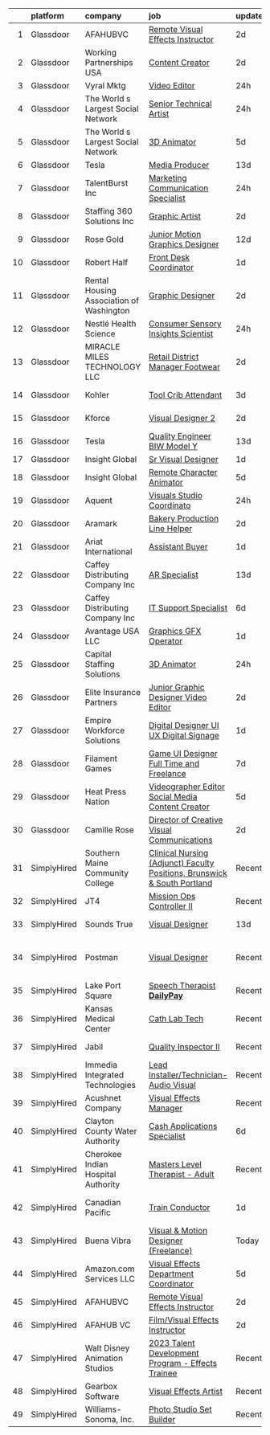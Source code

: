 

|    | platform    | company                                  | job                                                                                                                                                                                                                                                                                                                                                                                                                                                                                                                                                                                                                                                                                                                                                                                                                                                                                                                                                                                                                                          | update_time   | location                      |
|---:|:------------|:-----------------------------------------|:---------------------------------------------------------------------------------------------------------------------------------------------------------------------------------------------------------------------------------------------------------------------------------------------------------------------------------------------------------------------------------------------------------------------------------------------------------------------------------------------------------------------------------------------------------------------------------------------------------------------------------------------------------------------------------------------------------------------------------------------------------------------------------------------------------------------------------------------------------------------------------------------------------------------------------------------------------------------------------------------------------------------------------------------|:--------------|:------------------------------|
|  1 | Glassdoor   | AFAHUBVC                                 | [Remote Visual Effects Instructor](https://www.glassdoor.com/partner/jobListing.htm?pos=101&ao=1110586&s=58&guid=00000183ac1dd48492a813f76ccde231&src=GD_JOB_AD&t=SR&vt=w&ea=1&cs=1_1eb97c56&cb=1665039980105&jobListingId=1008181671543&cpc=48B9F4758953335C&jrtk=3-0-1gem1rl59kbn1801-1gem1rl5ph4d6800-a6dd588cb057d6ea--6NYlbfkN0ACTeRvGRFS6hadW-07x_K1RnsIE8OdH4tufuZ5eRAiXmEr9oGiBeOn3un9masEpkhovzfmGd8QDf6knKeNMtC7KAcqv6SF3QWAMIMACfuseYomFY4vdRNdLCeKXPZRTt_kDJaRQKO8XYsgjyZgv6ViPMk7frdRXTeN8sz2QWJrDq2_i2TkB2fqLmt7cAeEl3NPTF61ov87zcycEilp4qvGdcOnkLft1MdBl4dQQNbjbYZckpouCn4E45jQM4O7olrfgLhVROJ1400TDEKXFnUDhADF6NnQ3bHsEnKO8PGoUMGlOSZyLE4cxPDZ7vnokTmtzRAm-V2J0dSiB_k6qwjC6pLxkmbNymHh5CPNGKSnh8ocbHJ7B22NN0seJaY5LjkM8xJjEGa82_W6XxPJ3jzkZd6pN15c1gyI-8YHaXVStO0cnA8d5yewYZep7AlZ23J56gZ-78lNxi64PVbhyftJkQhtPypdzj-AmbtousI10brhGbeR00883SzdGh1wvWF6XPZ4MpuRgnCOLTcMVXc4)                                                                                                                                                  | 2d            | Remote                        |
|  2 | Glassdoor   | Working Partnerships USA                 | [Content Creator](https://www.glassdoor.com/partner/jobListing.htm?pos=110&ao=1110586&s=58&guid=00000183ac1dd48492a813f76ccde231&src=GD_JOB_AD&t=SR&vt=w&ea=1&cs=1_2664d76d&cb=1665039980106&jobListingId=1008180901122&cpc=AF1E4A3695F490BE&jrtk=3-0-1gem1rl59kbn1801-1gem1rl5ph4d6800-389da29a732d8a90--6NYlbfkN0DCt8ROna4v0wei3cIohxxICMezqlQcIDltQPbxHVHnIQqRAFVNZT1ZdIL4Ewv1kWDmr8qRDbM9QCDFClbSNEHd53UyYhnqTVRTjwFX57lBhiqWIENhQbLmj2Epuq2J8qwGwtgeLHffGFXqcw4gIjoib-Cm1Ik8n1N3ElEDhBQPh79NYyRnF6l2qOtnz3GA7ofrzc4Q5RqW2iAV3hm6LcOh68nlBmKhL-2ehkOXQyqrcci98zkHE2-kIsH10sBcv4S5E5V-X3slItb8nU3HhyZo1AeczFAVWQc1ev5je6yP6x6OXO2Edk9HPBQVNCrR5W5S8SpDQM2ZVyHTe2lwb8D1X44YhgQ2mqYDaiFLGYiNXzfaiKpLn2VL-PPCTl1HleGXim03dHOakDcuZPcC1KUgaep6HEtG8B2OjNhEsLmCNoGUbaDN-3BxqDhJ8NriczrNaYzkwOSONRH3HYhZG2Uk6vcHkL1MbduiNALUI92omvfFgFVffaZdAl72Uq25k8GP_H2S9A6Jmsx3goYvw3yY)                                                                                                                                                                   | 2d            | San Jose, CA                  |
|  3 | Glassdoor   | Vyral Mktg                               | [Video Editor](https://www.glassdoor.com/partner/jobListing.htm?pos=130&ao=1136043&s=58&guid=00000183ac1dd48492a813f76ccde231&src=GD_JOB_AD&t=SR&vt=w&ea=1&cs=1_2a086c47&cb=1665039980108&jobListingId=1008186562534&jrtk=3-0-1gem1rl59kbn1801-1gem1rl5ph4d6800-cf2f87e175e26bfb-)                                                                                                                                                                                                                                                                                                                                                                                                                                                                                                                                                                                                                                                                                                                                                           | 24h           | Omaha, NE                     |
|  4 | Glassdoor   | The World s Largest Social Network       | [Senior Technical Artist](https://www.glassdoor.com/partner/jobListing.htm?pos=125&ao=1110586&s=58&guid=00000183ac1dd48492a813f76ccde231&src=GD_JOB_AD&t=SR&vt=w&ea=1&cs=1_d3b82499&cb=1665039980108&jobListingId=1008187748776&cpc=32EE424DE2B657EB&jrtk=3-0-1gem1rl59kbn1801-1gem1rl5ph4d6800-43e75aa6d1b6b42d--6NYlbfkN0DSgjPPcnEdvoK3uuxfISLALE6pB1FR7YSHOr_tSg5_QGIhoz_2VqUepdcKLBLI_zT0DoD7XNjRcko3bzj30v3k29042QoANHLR1FwDaQDcWTpTr5mZoegpiEi5uaMsk9GCFVtl7azjXXSP_dmXIv59qqTbl47iCwoY0lC2yzjtSi3R4iYnk6OPPLeEhOsp-cDAp_X9_IZVd8F-t-y9erL_T5JvUZhY5BX1TxSFMyekC-N9E3MvUPQHQwCD5WnOdP0JlJgnfU3cQJ5vC11IgfepVi1-Zv9APYouXBXjxNAqVbWx1Iz2aXy4dARVf-19KaYqLmOej7J6AHWSkY2cliM-hNMvn6chpnQc_FDGwW7Z8uuOIYHurQQb0Gkusejpb6BFUyYE122I4B121dPfjFw2mYSUjqTh_JAGiSPprmVCYYLZ14nDBPH_waMHaDP8erTvs2mdiJuaJB_8jeRmBk3C2_-6tjkNdW1zPL_7Blh_l852qPu0xFau91xeE78YtbfvgS-rZg5pTrqgobRvM62H3tb2UcAkdDQkRS6wqCKWjcF4XJyI1ScSi6hwR-bq32iUibF2qwbVF5rY01E-4olX9pQ0RpHJqFFRiuKjMxrRmw%3D%3D)                                                               | 24h           | Sausalito, CA                 |
|  5 | Glassdoor   | The World s Largest Social Network       | [3D Animator](https://www.glassdoor.com/partner/jobListing.htm?pos=121&ao=1110586&s=58&guid=00000183ac1dd48492a813f76ccde231&src=GD_JOB_AD&t=SR&vt=w&ea=1&cs=1_0d43cd1a&cb=1665039980107&jobListingId=1008175291389&cpc=FAE5E775D180B2FB&jrtk=3-0-1gem1rl59kbn1801-1gem1rl5ph4d6800-f7f59b57b4804b51--6NYlbfkN0DSgjPPcnEdvoK3uuxfISLALE6pB1FR7YSHOr_tSg5_QGIhoz_2VqUepdcKLBLI_zROrsbh43elHH7CiJDbJnP1JLLJpAAn0h3--KDJRY4-7q1u84U28skiSxBqZex0LOqM8bN4Jl_0qMY4Q57tBW08gkmK266tPDXYp35NEK0rueMItrlrQ4_IogMPDV43syi2M7EIfggtt7L55N-y8ZdKrcVptKWT_oqFp0S7wSWxvANFLa-e0jlOMrMhsfwpWNVJj7Ceku273rD_ISAqcGkcPg5nUgs_blAKpOODB4LW7CNUz0iVOL9j6Mo0SWtGYgOT7m1baVzwfpAxoSlkPk46Z0MPp74Z6WExyCiphj9hA0cFTlJ0I6rSHL1wtGRPfQSEAY_WRtTeDg8Ru2yHRWHYIgF1F1ZRgnMg3gaBnK5fDRcWwz4DsZV7EGTEBpG_5E076jM96pipwHf8pNJPfA1tUD20S6uqcLJcq1nZhbJro7W3DnJcwr-UH2b6EO4fvtdXOYZqxiT3Egyeg-Buh_glOXJmXi0lRPQWLwAt_DupDawbfQZWSACjN3GpP07PC93i5xsaeh472iwiOkXQs_4qoMvFHWSntjQ%3D)                                                                                         | 5d            | Houston, TX                   |
|  6 | Glassdoor   | Tesla                                    | [Media Producer](https://www.glassdoor.com/partner/jobListing.htm?pos=106&ao=1110586&s=58&guid=00000183ac1dd48492a813f76ccde231&src=GD_JOB_AD&t=SR&vt=w&cs=1_47114923&cb=1665039980105&jobListingId=1008157141520&cpc=2CAED5C921A5F994&jrtk=3-0-1gem1rl59kbn1801-1gem1rl5ph4d6800-0df4fb147976efe4--6NYlbfkN0BkX03mv_qGbDFMol2YHqLRvzzvm2LmpzMO_FcYL_FtJlnJTzsjtFTdelRG5HbGrIeCZP9oCSI6IqtBs2ruxbz45Pm7QVGA6D9vh0QEizROEDP9zAkUCz75NxgvgT6qwmqzmH6MLRiu-hZ3oij6YkoHDMVnGg3Ss2DeFtr5oHDZSFqfOfDvskwKhRE1BCEmmcWab8tkWWuKK8_8YkPbgha8itvP3ef8G0WIemHC8JSFROA3EUHg7wRlK4gk9fa1Pi1qqQx3wvCeFTmC4H1_02qkOznzo54EsmKM_EDqdZTxR1P2xmjtn2kNJmDlzBFqSOSzImFzwV3_2qWGdNn6xV6xcT65UDle6f2lXx0PPrF7FhowC2KkPBYM_ANzqWt9B1gwbnjxjJuLQ90twc1XXuunEMXIVeu4xhkbiARl7LjBreaoAc0VOJXXDByKoQw7VFVBnab_VaFUMoalc8DCV-SHp6dDroobGc8n3-FDGGnbpA%3D%3D)                                                                                                                                                                                                             | 13d           | Fremont, CA                   |
|  7 | Glassdoor   | TalentBurst  Inc                         | [Marketing Communication Specialist](https://www.glassdoor.com/partner/jobListing.htm?pos=122&ao=1110586&s=58&guid=00000183ac1dd48492a813f76ccde231&src=GD_JOB_AD&t=SR&vt=w&ea=1&cs=1_f32b7575&cb=1665039980107&jobListingId=1008187224573&cpc=3BA4CE39D5B5DEF5&jrtk=3-0-1gem1rl59kbn1801-1gem1rl5ph4d6800-a0fe5eaf1d3242ab--6NYlbfkN0AytblDjMhCTRr2PwXSTF3LlCyagmIhB_qBKYhkTsU9J6pvV_lWwrq0CuHUcQculQOHC4yHC02PUQOdLsn8vtPgRZiv0Kt4IcDqmDXfFOL61V21TIlsDha7gnkNvJRU-iOc4LufmEM4UoHYQhq_tazMAJSJnWB1wbUxDSW5992x2Vm-JDobPOS9bvz9gADbvtUJgqY4zbhpiCeD4y9Tfls2U_fs5RuGsgyCjMm7yNvnRFBuDj8IfZOsNpeU6a8mGTX_0Sg3kM-tTU3A-R6OSiLl5Z-BzUT4xD1ubqof0BvQF_LSLxCgFLYfqewxyWb7ycmMtwdgDK3qatkmjXYlYNbPtC6sEUmeSLwBufs3GzxhGlXwa99PIgs1iWqGQb_xIk3lhL3bvYcmkt_x-wzOa7S2liR8watplYdhRnZEJLZt9EzQdHhElXZowcS-w6Eo4XUer797XZ6UlC5BNQELjGgOlO5e7Z0DSnqEvDdVr5ccLZDpHmec5-3ZANOKDgGYTWoH29J8SP3QVtLSLTteB3_uHDnzqcHzj-A%3D)                                                                                                                                  | 24h           | Remote                        |
|  8 | Glassdoor   | Staffing 360 Solutions  Inc              | [Graphic Artist](https://www.glassdoor.com/partner/jobListing.htm?pos=127&ao=1110586&s=58&guid=00000183ac1dd48492a813f76ccde231&src=GD_JOB_AD&t=SR&vt=w&ea=1&cs=1_6d703bdf&cb=1665039980108&jobListingId=1008181301631&cpc=F41FEAB56D215062&jrtk=3-0-1gem1rl59kbn1801-1gem1rl5ph4d6800-22076cfbb541df4d--6NYlbfkN0D2oPcu62nCOEusvX-PkQ72CJmgvRX8N0x0rMs1pP2tocRvMJyW1-lfB7fZ229z6PIUZSdOvVjw8zyioggcLcdSSoIRdFpQKITBIqQfk-spD3xO_4pbX7XbK6lITXeRHKwnzWgJu_Qa0X7IDEi1xvkG6TxGjCgN4kovgP6qoVDpLvvIZczsgV5yXVTKpAg8Lt2Lw6IAdrsWTGEYhTY2zaDUEymBRIRyx9BXAcMkAcog956m_R6CcWN80W9f-a2vKEjkwXR56LGvKgOFc2w9zRDkxMWBkw21KkZ2jiSB1rjGlsb3iFLAvK4cuaqig68EzohOcQPn-5YmMDcXnUEJC57kP1MdrI5vgrUHutJ8ON-nAcvhHr7qBHCyAtv9yCJ0-kmol77qfeIIkBo5ZhKK8EZIiLlVPSDEFaZhnqYBEEszO6GXvm1srss1uaIf7Cl25tsSKRakKUB9Ek3NSuslYwDapShMUEgx5AHJAiUArreVnaHjidjrrAYbpBUlzCmkInM%3D)                                                                                                                                                                                      | 2d            | Lincoln, RI                   |
|  9 | Glassdoor   | Rose   Gold                              | [Junior Motion Graphics Designer](https://www.glassdoor.com/partner/jobListing.htm?pos=111&ao=1110586&s=58&guid=00000183ac1dd48492a813f76ccde231&src=GD_JOB_AD&t=SR&vt=w&ea=1&cs=1_01f36616&cb=1665039980106&jobListingId=1008157920523&cpc=334ABAF5D42DC775&jrtk=3-0-1gem1rl59kbn1801-1gem1rl5ph4d6800-5c858e4f830d7c84--6NYlbfkN0BkbmWc524n8nBCFPsW3pckO8GOD7n_LjyflpGml71e43gXVlJumHvHKACeMbDDkheIu2Nk5BuWz_Fk_rfatpGch0SS8jfygLn5A0_-AuDzfhwDKts4uwYT3iEiUlzE62D3Z-Dyxq-3jm-9aIaPRGdVYxgnbNELRh1DVuKjIfm6wM1gHJPqSvtCmxG0BlR7YYtYHKl5hjOYXRXs7UAsCoDa5D5HVXzpU8ap9kCY0fbpRjhXgtcM1mc5z17OO9szLbYgUU84pEb7LsL6AWkjQWonJOWmf_hbtxBFxgq-xDX6BI1ofkWJ_ipTFr8fgoT4tLa5KVlpvmgiKHCdlJZwwkYfibBjjCHQf4MagsYviQ52tFdZCiSN2Fyunl68Ma2I5vGgTB7ewZ_TffJfw9Bv31kVt0BoHjpAPnPKZUBzHlf-5aCAigMiE8hD2zTqyleo6FEhnwmVMHvHpSJ-JM9qnMS9TrzIWYdBtTIzUidBxW-m6Rd_nI2rYEwuMc2IC7wYll3YOFrs6tjEQw%3D%3D)                                                                                                                                                       | 12d           | Remote                        |
| 10 | Glassdoor   | Robert Half                              | [Front Desk Coordinator](https://www.glassdoor.com/partner/jobListing.htm?pos=124&ao=1110586&s=58&guid=00000183ac1dd48492a813f76ccde231&src=GD_JOB_AD&t=SR&vt=w&ea=1&cs=1_210f640d&cb=1665039980107&jobListingId=1008183770365&cpc=8795CF9063CD573D&jrtk=3-0-1gem1rl59kbn1801-1gem1rl5ph4d6800-2158ddf20279e839--6NYlbfkN0CpzDdaQkua3np5pkmj49lKioZwmwxQ-yx5plwbYmV_M6_tQdNFuYObtXDS8p_Vdmkb96lyLgNLjHoS-ZoM-OEPI0Ad5wWDcBps7qPZBzHzPg-PYD1uCgUUs6IsUYZ6eu3QACeqIP2no0u1zFdY0kurqfgH00yUziIEekjyxt_3DcQTUqmXo_0uApjdHZYiufEATnzLBScAvdNN_AYapNjBwu5LvfOxEBzXLn0XAgWILrSrn1tFuthITpB1vxmFrBM08XUTxyt43Q1GEnQIBMEdsd66UAlP0FTYCe9WZwk568KTdcMb7QyQVmCKv5IRrtFTw5u5ni3aOlPURL-X8xiB7HFxyMS6uedfdmdJKPKc5P8ScHZ95IX4DIq4ZHZLI8MkisMcjURZpyJo9SJ7ISdQt15uiEz5xJj-fR_H6QtmnZf6rI-tzcVNSrpi___C-Dve7FqrEHOIMDTl-8e_okKzFAf_rFZ4sem7OgjzJz5AR2PaXxH8MHQSQ65bWaz8ZdE5GYIrWXP9eM_C-IKd_AX8btEPNFANUoDeimAmHKmQDx1iUenOyNvTu6NhmLBmLD5T8MK4bvHQdA%3D%3D)                                                                                                | 1d            | Culver City, CA               |
| 11 | Glassdoor   | Rental Housing Association of Washington | [Graphic Designer](https://www.glassdoor.com/partner/jobListing.htm?pos=107&ao=1110586&s=58&guid=00000183ac1dd48492a813f76ccde231&src=GD_JOB_AD&t=SR&vt=w&ea=1&cs=1_30d0eeda&cb=1665039980106&jobListingId=1008181648619&cpc=ACAF1607C5C1E404&jrtk=3-0-1gem1rl59kbn1801-1gem1rl5ph4d6800-8c68881bf004abf2--6NYlbfkN0ATuzukLZvOA7Cxi5gGVTPK8s05ijijAIGQnHXs5Od0X7dJhkhquRt_3fZF5olvIKB0rAZzKK4aXdvC4AXgjBQS4J4Y6n5mMtCqKaxMVRVRYm5rfr-L3QXTFlg1UKQ4dZpg865y5t_WtM0fDx829Wsuo8abBLp8DC_0S_oh2_gd_Sr-1vXR9b_stqne3ZnPXfmLYNdKz3jSywiGfbqHTef-OFbCTS4FiZv5GgoyP-Xy1tXC3F6hvj-wSX6B8XemBBSNtSntw_ONKNJD6KD1q1i_VgTtlvXRfUb0ZEPo5TrOnzW4Dcj6ApjHw-1snqOrem6T2V1PwYaOVA5nim0L77FJc1kkI9ksqwhfxN27bkoVIQHZZFHWM9a-wNPkG9dfVso_nWmtzmNhsdmvMYRzQLb8qsv819kzVP_fAUsylH4g_Xu2B_IOo22bzCpZtUgjLf-5oS4B3NjnjieTqCaChjqiC8o3ZgJ2NKqnQBS0VJ5iun03WbXjs2BJWAd5jvUH8WQ%3D)                                                                                                                                                                                    | 2d            | Seattle, WA                   |
| 12 | Glassdoor   | Nestlé Health Science                    | [Consumer Sensory Insights Scientist](https://www.glassdoor.com/partner/jobListing.htm?pos=105&ao=1110586&s=58&guid=00000183ac1dd48492a813f76ccde231&src=GD_JOB_AD&t=SR&vt=w&cs=1_399ac567&cb=1665039980105&jobListingId=1008186806131&cpc=654405A9B1E0A9F5&jrtk=3-0-1gem1rl59kbn1801-1gem1rl5ph4d6800-2a841db1c468288b--6NYlbfkN0ADQ6GdWvkt8ZgTH_-FXwKY0lTyiTNy2VEya7tXxeKwzj-OqYxe2oij0sBcBaKLHGL5knD2IuMmFkFn2aTPmhXsmnF6kXazcapOQksVeuh7-FkKzzb5ERTJsvAMO5quVveDR42v3Cl3acE4ofvZAwbnBdbhY2sF2cGvRYbMyVBfQAYyDinmHwa7L9ihUuHBi61Qn_W9RYG0OHrMcIj9laAegg320M23FTqhRzBYfcmzNs9fHokZGw5szy-2wdNypFmNcWqx04EfZL6JksWeBMaQs0cxg3E1ba0cy3d1iUkcfjXFjDyv0L39zSsXccL8ovsTFQ-v9GXZWqOpkEvkQeqbnRcH0Ka4avZQqoSzVy2slCFyJqg5CjS0p8UhqFRWgSsnOI3unRS_zQFFzd294bAzDpCxT1KkIbwVqBCc8TkaMbcQBGVJCQ4ty4wdxuaNwT8_Y9_8pWcBjMqgUInwfEdeL0H0cLdlm4r8QX_df2P75e6yMVewDw0O--zpucD_wFfLJeR1C9nEH2gtVbdpvHINxN4wdGff5Lh43ZJsNcCxoFAE0ASsNyi7QobCsxUR6rt-poCJYOoVtd1zCn5wgUcdQXgMAvkeoxQHBQD-bqJtdLCIfhiqi4yqU6jyHfMti7jcBKdk633xWQ%3D%3D)                        | 24h           | Bridgewater, NJ               |
| 13 | Glassdoor   | MIRACLE MILES TECHNOLOGY LLC             | [Retail District Manager Footwear ](https://www.glassdoor.com/partner/jobListing.htm?pos=115&ao=1110586&s=58&guid=00000183ac1dd48492a813f76ccde231&src=GD_JOB_AD&t=SR&vt=w&ea=1&cs=1_96d13a11&cb=1665039980106&jobListingId=1008181730776&cpc=B101C867B3EF2D75&jrtk=3-0-1gem1rl59kbn1801-1gem1rl5ph4d6800-d573b315366fe472--6NYlbfkN0BTy4Vq3kUv-8E8fBOrhZt-7WJQYqv7u2ur6JnxlE7nqwh0kh8TDblDGzrt5leIbAVsjsAjJkaPiEO2YZfj_0z3o38fpfd-m70FYADflYRPgNY-K09yL2urPRWV0AUXj0l7aNJ35_X9rOvq5OxhIMw65Ji7Iqp-6l32n7xzirrO3O5Ka6ahENqdK-LcArJ9zRTiADLKw_0Kv1u0mkODLeyqkXxH7lGtqRjhDsMYjseOCuRLXlKCAyxv2m9X2UAIcmKAZ3mVjX0Y-_lTnNn789qlV_yKbXvgVtVyUgBa-Dui4iewafTUlEYE30HpbO29beT9vdAJuguPFB29PLLJhox2hgTyCJdw5_tyZR-03l_6QMmo_1PrDMfSCVOwONjLhyK_14GT-v-wQhZ0V9bGSld9NeRANoIEfaqADOqZbvjbnGc_CVQ1mbXAwyECKNhQPimAj9DeoFeypw1Rn1hFun7WaOaKMO91ssIlv-WhZqy17GPyZ8Y1NFn2qK_s4eU0BBd6ssfmAXHOkuW8iFko_bz_)                                                                                                                                                 | 2d            | Queens Village, NY            |
| 14 | Glassdoor   | Kohler                                   | [Tool Crib Attendant](https://www.glassdoor.com/partner/jobListing.htm?pos=114&ao=1110586&s=58&guid=00000183ac1dd48492a813f76ccde231&src=GD_JOB_AD&t=SR&vt=w&cs=1_c85a8c42&cb=1665039980106&jobListingId=1008179062580&cpc=FA84DF7EA1EC2398&jrtk=3-0-1gem1rl59kbn1801-1gem1rl5ph4d6800-9b75f5d3fb383323--6NYlbfkN0DdDuPB8FJ6X3bI2WFNvkJ1onUvGsJYPKob8NZI8zGYL_st79sxfBUqrLLSmuH24a791qXKqisusWydRVtYj1iHhWXBsmTA2Cz4AIaM_dyAWtvL-bk5DDqyZ955XOnP4G3DKO1f798NJlPRXTREsHM1d7SqEJCBb_3fIqmPDo7OCAtcq33mR1XonpwN1mtukNjy8tYtg9-pNfxAJSPRyhoeloR7wR2e9QA4Kp0qebZc-BANEjQ8dDdYzNrG0QeWo064JlxprTU3F2-0GYHYPPMYbowk-QCUgK0edr0S17QkWdp89IN80k0pYDD7We5yGc0Hk965QpcZcdG4qkpkZsp06esAwP1Rll7uhUCvhbcz4E_AHfUF9pw_xGQVjpUHJVULIfOhzu5zV9ac9_5hIy8qqkX3Esgaxxow1GANv5xZzI1RT_kOMflOQG4qt_Ojhx0%3D)                                                                                                                                                                                                                                                      | 3d            | Hattiesburg, MS               |
| 15 | Glassdoor   | Kforce                                   | [Visual Designer 2](https://www.glassdoor.com/partner/jobListing.htm?pos=126&ao=1110586&s=58&guid=00000183ac1dd48492a813f76ccde231&src=GD_JOB_AD&t=SR&vt=w&cs=1_b3050a07&cb=1665039980107&jobListingId=1008181153223&cpc=F41FEAB56D215062&jrtk=3-0-1gem1rl59kbn1801-1gem1rl5ph4d6800-af429a4fd4fffa3f--6NYlbfkN0C5IatSLh_Ak1q39eQQoPIxD737RW9NeiYGvIRXkrLjEBkC4LI6KweFWWPiS1PvvlwkBecPdzqTgQk2yhL8Ydd-Ei0GkgBBtQI4CiDnqD-ZWE4QjjuPU8IdF430AvmJJibXvbFrystupzeL_jNgBhQ51GXKlxzIIKsQo2oB6TzxrlkjmxLsMGIc5bLWI7N_Ad0p-aajCgC8GdbSvKetKFKoSOntDDUbE0sQ5ntv9XxUcsz2ImIC11WEdCpzCGFZKWEwuuHO5l1hP5K_usitxd0l4IDhY9aTIfVqyN1sn2mUb619xN-Vi3-4hFWclDeXoKnhLWrnO4tSJiWxokd4uK3Szsx5X49X55Hua4CCqqmweOKJx3hs9cZs_kUvbBozW1QCp72aw88yARnNXejUOsQcZ4VKqVjCsermdJSv54BJ6l9brG3UJDNH-LY8Jb6zkjgvnqejZUuJXBg9nG7l8yk-x_BjFgUPlxRFxy3WdJ-40DZkRsGzjFbCKvW3FPARc3q9KmtoRwZtegN6QXlJza8g9OTlhI8Bbu0r4QT4Y7cBVUWM7sjN8uv-9eu0lwTvzTWAPkzAmBRmQHcZC5a7DyoDNjKOxnm9KQ09k3ZBehU_hA%3D%3D)                                                                          | 2d            | Redmond, WA                   |
| 16 | Glassdoor   | Tesla                                    | [Quality Engineer BIW Model Y](https://www.glassdoor.com/partner/jobListing.htm?pos=120&ao=1110586&s=58&guid=00000183ac1dd48492a813f76ccde231&src=GD_JOB_AD&t=SR&vt=w&cs=1_1306259a&cb=1665039980107&jobListingId=1008157150971&cpc=8795CF9063CD573D&jrtk=3-0-1gem1rl59kbn1801-1gem1rl5ph4d6800-7c49bb9be1e74e62--6NYlbfkN0BkX03mv_qGbDFMol2YHqLRvzzvm2LmpzMO_FcYL_FtJlnJTzsjtFTdelRG5HbGrIeCZP9oCSI6Ir9ziPhD6_e9DDjreKyp-2pRw0gbP3UY4TVFZgHbXocEGYk-7Q3E9DSRe367OiFTI6hJ925G0aVBszgLEawN8ByOzNQKUpTaubJfY3PBs57NDHZfzRXgZ01mOqTfbzD3u8io3emuWB8YXvXpNVq0e7uF7rq1aSuNEQCX0bjz8Wc6UapmKTISxiJCTignw6nJL1vROCLAmUXhAlV3GlHSRb1xKifN61cNK8wQ1o0_8HfeqjuS3qtMP7Uw8mGZbnQMYxWsnI5GQHAlEXBEBYpJB72GvWOOeiDYXc57nOk7B7tVAOVhdIX_lgGBFnSAr3neBSmkb2vaNrTrB-P0QVXYcO9hHl-CzEZu-PyMpM7oGguAsn8pgGVs8nfAeqbbGnua1EQXRwoXirZsNfEj_eP9rxql6LzUczQ1MiSWKrsVLi_J)                                                                                                                                                                                           | 13d           | Fremont, CA                   |
| 17 | Glassdoor   | Insight Global                           | [Sr  Visual Designer](https://www.glassdoor.com/partner/jobListing.htm?pos=128&ao=1110586&s=58&guid=00000183ac1dd48492a813f76ccde231&src=GD_JOB_AD&t=SR&vt=w&cs=1_5f90b69c&cb=1665039980108&jobListingId=1008183417735&cpc=AC285F3A3ECA6BB0&jrtk=3-0-1gem1rl59kbn1801-1gem1rl5ph4d6800-7cfe405473bbb0ba--6NYlbfkN0BKkHZu3wF05EeDimN_p6sYpKCMArvwa95YdH7UpkaBCqc7l59Erwqcl-ZxWPl_M-nGXzAglwVsGimeClUX8V_EhT0E_40yqcwAZcw-LOUKqccjGHHYXeF7cNnQ_T9I79OiMuYIjDwcOnxGkCwt7_6beQeonWp4CqJ0h9NqxrGHjNqU_JtvIXEWZnO-sF55H_2QobQjulW_UuxteZqRj98k2rVkeARgna49SFwdfkmkseiJxYkiBenCaXJobH8SPbz413LDTiCm8gUmrfTU9HiUjwPdPcwrOt8wCvL5ElJlKokNvP57voBJhW4ONaJ2LpeSuhV5bJTVjrKmxwJEw2QKT9Q-oZDSpFLTl5sp_oysy2Ncw6KuIcdyJjUXNd0a-TChHL6O_WdIc1RVM4ujwfII5lh8VArhDXlx9OGDqMvNjcAeB-CEzBev9_c_WZx-QO5XVeCDthZ9qmmih0kr9bTCWU8IPk3lMnaHTe-UL5PhqzGiy_XDqS5R)                                                                                                                                                                                                    | 1d            | Reston, VA                    |
| 18 | Glassdoor   | Insight Global                           | [Remote Character Animator](https://www.glassdoor.com/partner/jobListing.htm?pos=129&ao=1110586&s=58&guid=00000183ac1dd48492a813f76ccde231&src=GD_JOB_AD&t=SR&vt=w&cs=1_5b41dbfa&cb=1665039980108&jobListingId=1008175363272&cpc=3BA4CE39D5B5DEF5&jrtk=3-0-1gem1rl59kbn1801-1gem1rl5ph4d6800-ed1393eeb48b9e35--6NYlbfkN0BKkHZu3wF05EeDimN_p6sYpKCMArvwa95YdH7UpkaBCqc7l59ErwqcyE8VoIfttn6x-NhlTtdrdPyVSmx-GjF5RacJ0Tlig4vWWiHo2GRxjUD2YZ3Vl0WSk2BD0WlBGr2VukoJ7lKO7QLKVV0s7CyES7FB0LOWWBR5O9-iU2PRL3_vltJrb-2Ei-yyZle7Nud8JPqF9i5r35A2HUBMR_8XhX-2helMYHP0CefDEud_Orcq4oJXjGZvA8eDtwJLCBJiVKaycZRjAuK3lixmEGju0sZ0SsO_KGBgjux6dO13_A-rA0Tz-IBRoarSfr6ufDmKtWShGQiOWZoclXqMekAGJB_1GNPCBHBy7kMuHkuXA_i29BhxbH4y7hAdAcyaAVExG8NTxyT-1YAOA2X0xpnVyt4q5mHA8OjY6skfC_rMws_vfGSVpCJoZZfoWT_Wb5AsY0oMpG0cjgPYEEQDZ_6wpv_Fdc5uvUyZFxuK-Wm1OExkmZNh3FlE)                                                                                                                                                                                              | 5d            | Seattle, WA                   |
| 19 | Glassdoor   | Aquent                                   | [Visuals Studio Coordinato](https://www.glassdoor.com/partner/jobListing.htm?pos=119&ao=1110586&s=58&guid=00000183ac1dd48492a813f76ccde231&src=GD_JOB_AD&t=SR&vt=w&cs=1_0c2861be&cb=1665039980107&jobListingId=1008187107888&cpc=75B6770C194DCF89&jrtk=3-0-1gem1rl59kbn1801-1gem1rl5ph4d6800-aa8fb2506263daf9--6NYlbfkN0DMrcEu7yrtATojKJA7cEzGQ3FdRGWLh0CZQInL4ECGI9gD0Wolx9R2v-Aex0-GK06b1yNl0RGzOIRjB9xz3XUjFpfKNnMwnOonObJVsk_L7CGHin_bVvSWW8Dc8YDsV7JAXHyVW9vgGy8UidefURlXwOzLuhXZVsWJk985fLv4TUCFGej8E58fpXVxZWjv85bCg-Ughu35xbTmhu0xVYWxxQloYWm3nOHJqNDjfbmdQ-Rq5G1DIpm02XLw-3tqnOX9Cgx6Yk2ChNBrzJmM4MKC-E6oHHUTNi0_fFrEt4CJlKt_BU-ZlgDJczBDRqFHnQu8wWbEicFr2ZjPqCf2YGXMl_ouv4YhSmrNrH5Pf-m3gZ0K9-AEXyn2P_PJ7GiIn6AMTSmJLx-zPCJBhfRvQOHHDvjzS_3-uP6t8GkgmmkQIRTHUAvdnTpHUNcEEy6gQEEMdHd45AuHRWi-bcshsaGwWZNKWMBWo7A%3D)                                                                                                                                                                                                                | 24h           | Culver City, CA               |
| 20 | Glassdoor   | Aramark                                  | [Bakery Production Line Helper](https://www.glassdoor.com/partner/jobListing.htm?pos=118&ao=1110586&s=58&guid=00000183ac1dd48492a813f76ccde231&src=GD_JOB_AD&t=SR&vt=w&ea=1&cs=1_14a16506&cb=1665039980107&jobListingId=1008182055695&cpc=654405A9B1E0A9F5&jrtk=3-0-1gem1rl59kbn1801-1gem1rl5ph4d6800-28e0cba09042f5e9--6NYlbfkN0Afi8hlyjXcFcTRB67AhKDs9_JHq9Ijljmoye2yl5v1h0dS7D2alccSruSdPwPQFTUweA89Ps2---sGTBScTqLdCojIsbuVZHBDfDN8_JChfxSNWS6kc8T5o4C5ripNiukierR4NFWXCnji-SBfM15dyNIAcM6PeZm5bOwlS4IVGyUKBrGA8Yxpx9eFxI1lZRJDNUv96SjfsiioF4Zroa0BfskZTptabNDF615AtuYWWQEAHDAvn9Lk-ddFkoq4ei-j7_0KMu5qiP5LhXxvkyMyCynN-IC3iiYy7CzB5ulNTAlDOjYvOeWVS3TSV3_zbJaD-pl4Amcw2SDv-Dhl8MyNUCBd83cd5Zs8TDjlmg0nA4alLZ2jY2H3ZLaBoK3onMbXhIT0GVG8yjZjn4KS8T7KdyLo6ug8ee8e2C8lyNsBhyQ2_OjHX4O5TvXoAeFGa7UkEQc8LLcFOwRth8yCMJ6niKocaCSTNXfts1wQpPBAOCWX0DXQutNrKPYKZa7-t0TVU36FIT4_evDxHevLMJtZ)                                                                                                                                                     | 2d            | Denton, TX                    |
| 21 | Glassdoor   | Ariat International                      | [Assistant Buyer](https://www.glassdoor.com/partner/jobListing.htm?pos=117&ao=1110586&s=58&guid=00000183ac1dd48492a813f76ccde231&src=GD_JOB_AD&t=SR&vt=w&ea=1&cs=1_7077e7fa&cb=1665039980107&jobListingId=1008183355292&cpc=FD1C1DA32C38CFA7&jrtk=3-0-1gem1rl59kbn1801-1gem1rl5ph4d6800-c5d041e188c43d80--6NYlbfkN0BdTvIOSkkhPqk5XtEUUxYF-c2JPALm44YEsBAniHG49kIvUwhJM3zakmZsJ-srqdcw6KgyWwAqF8F5o-le-ujCE9QHG3J3pCswFcC3nb7rC2l_pb_iqw3xn83cGP7GRQfX084jM_wbl80yvUTINX5Xl_Uq0ozjM8gQKkPojI45mY31ZwcJK6CPRHn6hhBcq1BCbHR61qUJpDjYPjMX7wV56pfddflh-Np7bYB39OhhPUIXEAcS1gnXasv05qaD9NJbOYzYe_qD0Fad_SW0vP2sZg2h-Jp8MTlmo3aS-dP_Ve2Zgp7mD0mxeONUegl21wcjRWt0tNQTW7hu83fUD0okNu2OKE2SHVn4yS2Nmo1mtxH4vrWshnDycUdnZ50wJselNnSAaOCMgNwUIxRKyLkQdQXbNmSvbT4sPbl13d5ktlNHbtAEgAIJ2tV2undLSxGiRHD6AahAViE5RTMNDpC6PSP5CChqnmAeIVHxK7rBooTDq2jkO02XwojoAUtoEcXxrmmfyw32Ig%3D%3D)                                                                                                                                                                       | 1d            | Fort Worth, TX                |
| 22 | Glassdoor   | Caffey Distributing Company Inc          | [AR Specialist](https://www.glassdoor.com/partner/jobListing.htm?pos=108&ao=1110586&s=58&guid=00000183ac1dd48492a813f76ccde231&src=GD_JOB_AD&t=SR&vt=w&ea=1&cs=1_fbdbadfd&cb=1665039980106&jobListingId=1008157113625&cpc=5C70DC7FEE0D01B1&jrtk=3-0-1gem1rl59kbn1801-1gem1rl5ph4d6800-5ee4612bf66073b8--6NYlbfkN0B_FALIXLdMBr2853T2nO2KRFt24G_4D7vzFrshfKarCqPT-_jVFPvQHWVtF2dKghn-qcBmSuz3Z6O5t_JMxnGipQuoubdgAtZDDCBcQPlrE5TDYNmKtiCs_eOb2fWOUR9wDNdRleUXHmCaGsz8EWL9sn5HixeQzeSf_YeCX-PyeOiRYV-O-F453oaAutM4w0BWCdhNoC2fMM946AvGMm_7PGMZntX5_djcWxPMm_PCT0XZcgWTqZ3kdLeVPXO8Rle2vBbMVV63n9W78Fd4wHtW_0owiV27QW_Pz-qYSWNwho_GM2NSDu1B9OOYaFDrdk9xWZ-DwfCY4bT1YvxIYtu-jdVGebNLqXLoiGBQdRuLWM7pSfN9xa-uFBBNxwA0TwCu353mIq5dNOaWPHKVPIZbwSXpy8nioaxDGd8r6cVhCdGJFFVCYUA-fSwaLpq1XbwUzWbZfFdvRy1hHNtrUbRW5GBXTDD3jLm8e0dO-x4DakPZ3RGU7ouEI0KXCjk7gK1EqUf7DlWIOr9Q3ufKMPAJ1oJ5X9AI9ZjeX6jCfCLwRuLu8Yru1NmYdKe6BaA33ItdNZ6ae4zTmweCp9YLyvZT8Oq8WaqTzdssAa5ITxZ62PbdKvJk73qlORKo2W7IGsuLScAvrXggeA8uukUvlKzYlFOQIS0IZNCBwZ85CD9kpg%3D%3D)         | 13d           | Greensboro, NC                |
| 23 | Glassdoor   | Caffey Distributing Company Inc          | [IT Support Specialist](https://www.glassdoor.com/partner/jobListing.htm?pos=104&ao=1110586&s=58&guid=00000183ac1dd48492a813f76ccde231&src=GD_JOB_AD&t=SR&vt=w&ea=1&cs=1_ff033f28&cb=1665039980105&jobListingId=1008172076966&cpc=B576E40E3A51D23B&jrtk=3-0-1gem1rl59kbn1801-1gem1rl5ph4d6800-88119e819f6eacb1--6NYlbfkN0B_FALIXLdMBr2853T2nO2KRFt24G_4D7vzFrshfKarCqPT-_jVFPvQHWVtF2dKghk4nbXzjzTp6j8SILd1EEDfc0nnEU27Qt7VfUMWcamYsYvf8HezCFWB2yRzqvJRTTNOEjOHpSM3Q3mWnKNXz8rKbEAwkCkP-SsqYNaLTBkpZfhE16CMoWgpNLpiMyqufUpuS6jou8CuUPmF4e7KuZdRLTgzC5dk6gPmleC2TiXmGZVVqSNqL8Ch3LjestJCQHDmphQnsRjTrQBBiM_8_YD_pJnNn8WAqdBwnDr2BKLEiCnTXIlOaTpTFdORpc1e1-nqh0iHhx17yBdpVASjIrj2Z6_Xr8RogjfBpgPmSHh0EjRSmur9zlDsgA04ERh3eUvERqTUo-uf04wX2H_MG8OgowOPvBaJR0hlYJTJhM4io_yng8ipjaeQX7gm465oQSsDny1813nCUZveGte2k_XBKAg3Kb7O8-FBVP8qgTqr32zOBJzq9HwHgqCfmoGTnhQnNxyDnJrsFT__YBGyz_tpCl_-Spq2kQ_EKjMpS6EZAj9jZbTWxE2dxWKMlfG077mj2WzVuDl4m1GjsRhFTpiEsDHKH5MrPV5nNij5d64x1XJThYto2trAE917_-heAwEu2mIZvk1QZT9Pd-Vt7W3jVl8uFJYePwwU9iij_X-4pw%3D%3D) | 6d            | Greensboro, NC                |
| 24 | Glassdoor   | Avantage USA  LLC                        | [Graphics  GFX  Operator](https://www.glassdoor.com/partner/jobListing.htm?pos=103&ao=1110586&s=58&guid=00000183ac1dd48492a813f76ccde231&src=GD_JOB_AD&t=SR&vt=w&cs=1_64e2bc78&cb=1665039980105&jobListingId=1008183896916&cpc=A0637F14311B9419&jrtk=3-0-1gem1rl59kbn1801-1gem1rl5ph4d6800-5a5fbbff0167a45b--6NYlbfkN0DBpkStQG4uElAltJosFc_rsyOfYtjZybkHOZrMhH0IoG488CyF1Ji0ulAY4RPA71pw4EagGDrNCHbejQgZHsGDXqz-Ih8YKJGXdfR2stEk2MFSeg7654xf99UPhFTzjayAPFgmmbFJQkMFWPEnzzsTXujuKwNm9h6a8JIkZM95fox2WsP1mG9GfeV7Y6ZPU4YuNOqVzZahSKzy-D2duWZYiaCRrSgoXh73z1lo_AWAowBYoD0Clvyhrf-HswvaCNRGovw3Pn4VsfCP5qcsJSWQlSwBW7521XRZ-V-y_dnDiMfNKsQEgMBCrCu5BL2AMVAQDNA7mkGc1q5IxftyWMf9zYaqpzcgIsLwrDVhR-kqM9MEb7DI-UwsijNMrzWdkc2I99B_o_kSr8hcJ1aL_oaQ9yyF1xod0gCogrM-qwX75b20DvAad_SuGgRXNvQ6fzw5e2OHJ-XGW3GWvoeYAtsfXm0aPxB688NYyNu1VI7aYLUSMpx262SfRMc-nJ9pNbZEGjKvc1kxXLJ2jMuSIysEUXqUUwwX52YS846WlCEQFt2v-RG8koHu)                                                                                                                                | 1d            | Remote                        |
| 25 | Glassdoor   | Capital Staffing Solutions               | [3D Animator](https://www.glassdoor.com/partner/jobListing.htm?pos=123&ao=1110586&s=58&guid=00000183ac1dd48492a813f76ccde231&src=GD_JOB_AD&t=SR&vt=w&ea=1&cs=1_4acc82c6&cb=1665039980107&jobListingId=1008186007658&cpc=AC285F3A3ECA6BB0&jrtk=3-0-1gem1rl59kbn1801-1gem1rl5ph4d6800-4a6eb5b7d0e46d55--6NYlbfkN0AHXq2vAVwR3IH7wgnTMdWCa3HguypIXx0DFudX-u0zu6XSU0N9gDGCMsnO9yvyAfO_9o7pYvXhUdNoPOlKyqOjY_rNvHR7tsh0HcsqKbi2SuUqv3PmuExYJ4ddOnC4f2uwo5t-6EKbcwCrGHSLNrLQCi7Bdx8s9zrsh_F3SYar70WbWDLHFb2DGRYMu0BLsDp3CIcptwXj0IW04GXcpBAh8WlxiQ2oKeQYUh33wwfYfXDSu870qjKzu6yHpzCqdiCMVQlXmTECkAfecfLgsY9O8IPweSHTl4XnHk7PUDT3KppvHhqUbBSMxSPwGJVjxEsf0fodGPY3bEoOAlw_I7DC3vWAVZu5MqXwDrt6oyjGcaBAJFvfK6bSaN8P7jb605zAsUupuWpXX7j8GaCh6y8rczhe7sk8p25MarISQDb8WRm_jZzaStAYuahHxRhM1edALPVKGi_dCKnkYCI7eUdrjrGnAGDsu-8iH4cRLageVJZIguDeFas3yYXkkRjKvOys55TXqk8oRTmGBtnqYJE5NECu6xHpgXk%3D)                                                                                                                                                         | 24h           | New York, NY                  |
| 26 | Glassdoor   | Elite Insurance Partners                 | [Junior Graphic Designer Video Editor](https://www.glassdoor.com/partner/jobListing.htm?pos=109&ao=1110586&s=58&guid=00000183ac1dd48492a813f76ccde231&src=GD_JOB_AD&t=SR&vt=w&ea=1&cs=1_7583e939&cb=1665039980106&jobListingId=1008181127584&cpc=8A48E7D5890B96AC&jrtk=3-0-1gem1rl59kbn1801-1gem1rl5ph4d6800-217309723af9222e--6NYlbfkN0B4jp5mfsiLEiFpPCxOna81i2z6rJx9ZIZWhVZJ6SFnYfVQEZywHNdoFAJzM_W92NNFCGb7k2B7j3COkg7c_g4ydRHQBoS7uTSd8G9Ebt5LYCMrmtYGtZpuSSZzmQDa1ARWAgQwZT37U7sLnD4sG5FghobUI8WOOCzQHxG7ih1V5RYTGMAxoWZcEc16yOuQBsa2BnUixfIekfAD-_p5F2U-bGpLw6e0zHeEn8x0EJ7ewPDD7LxFzRiJVoz3nEdpqe4xJBdQW42BHBEPOqZtDr_sDfOHJZ_zTEXL0PTx8fi3JV_KmCR9oKkeN3c6gtOcR-oitMwPbM5E3hM_2oxbygyHAVUFvJopXviybX0JEmVGR9fD8T_6H-Gwpo2tQooJdj7gFPuTJHc-Ey8YBAZf0ZRolUCgHcd6MuIpSK01Zd8DnuuzJQAJ6hMn9NUQGcLFi4TZ8Skpt5uSD80MTwszJE0QQTIN7HG7lXTMWloZUXMKVablsx71H6xwcWuLixCZVvEOCaB1XR7o12RwuTA429r0kDvwcpLJ24w%3D)                                                                                                                                | 2d            | Palm Harbor, FL               |
| 27 | Glassdoor   | Empire Workforce Solutions               | [Digital Designer  UI UX  Digital Signage ](https://www.glassdoor.com/partner/jobListing.htm?pos=113&ao=1110586&s=58&guid=00000183ac1dd48492a813f76ccde231&src=GD_JOB_AD&t=SR&vt=w&ea=1&cs=1_61114dd3&cb=1665039980106&jobListingId=1008184066319&cpc=9908D8D4413DBB8A&jrtk=3-0-1gem1rl59kbn1801-1gem1rl5ph4d6800-a97a053d2c43038d--6NYlbfkN0BhhhzTg5mrYii5qsI6KLAJ861Knq-wjVpxdjddoQLPfhya-xOzJkbr1yF03QNooQLubXLs6t8Y2jSr1LnEmPHiuCpDTJ6DLALwGtBLOimNWq2eMYgJLzBc8yXX_nbwMf9pMKQxMFIbiPT5oExEojjAnQKLoXpjJykzngd0P0o29AvGaOrLJVV72Glfs0Fb_98Yiqakvp_FEEMscNYbKwpq4_tfN57rFu3H56VD_njnK4xzpbNJ8nXDjCDkFTARlHZQ2ECnsXsf49ocpwK3IYs2Ac2LqhP_6umTO5n__1EwGkyYO7Wz4IpbbFrg2ekL7vAqXcLZ5mHmIhGKJQhs5FpPMoo4mNctNuE4U_9V7CX1EF9lv8GYXj0rEMZ73OqsKKHFF6ri_S_tqSdaG4xMcTsVZo_h06nE1mHFp6ZbujVD3vOQe7MM2AQ1dTLH_jbvOJPLejUr8SSnEBthuNjeBI9P5IPbArMIxwBbcOahRPlrqi-f8DNb_XzmuumDJLgdUr1jamI-S1mV4GerWKRziyqq)                                                                                                                                         | 1d            | Remote                        |
| 28 | Glassdoor   | Filament Games                           | [Game UI Designer   Full Time and Freelance](https://www.glassdoor.com/partner/jobListing.htm?pos=116&ao=1110586&s=58&guid=00000183ac1dd48492a813f76ccde231&src=GD_JOB_AD&t=SR&vt=w&ea=1&cs=1_0f531884&cb=1665039980107&jobListingId=1008168794015&cpc=C4A69CCDBB3B9599&jrtk=3-0-1gem1rl59kbn1801-1gem1rl5ph4d6800-bb9097a6cae71396--6NYlbfkN0CIHMGocNKd5hoXLwwKXhS247lQakt22NtwViB8HW65UJBlANfwi6C3JEcXkeSZp81R8dxM87QyxgRnQHtxBYknHTk8uAUaPkkbs6BLnjsAgezyMVCmcx5H6Vt2gCq3IkOi44GzqtaQ1dKHqnPDz7x4jgeKWYKp8PdaBy7isd095AEf3O7KPFL2-hI9tj-uUzWn5jPeVnFc5YukOJz-NH9CNQsMX0b3GIe3ba_t2FFCuvqTmlYdIIblUvwUf0sLQ1WBQw0xUuaFey6nbMlXPCvTFUh9OUWGFFQ-4pECv40A72R8SbXpnIRGDqTPeG5yVXuCqOQauYDQaJgDlCWkWWflspkVOSMWNu59wZqMTFMJCwZeeDE6dzOIyfV3jlzCWpTS-V8_6TLET0vMgld7i6XtJAYkFO7Df3SAFI3b1C5_iJuwEm5FPGkZA8_uq-anRp0so6G8k8d9RVrqkQvITnfH)                                                                                                                                                                                                        | 7d            | Madison, WI                   |
| 29 | Glassdoor   | Heat Press Nation                        | [Videographer   Editor   Social Media Content Creator](https://www.glassdoor.com/partner/jobListing.htm?pos=112&ao=1110586&s=58&guid=00000183ac1dd48492a813f76ccde231&src=GD_JOB_AD&t=SR&vt=w&ea=1&cs=1_407de644&cb=1665039980106&jobListingId=1008174094033&cpc=4B86475FAF393599&jrtk=3-0-1gem1rl59kbn1801-1gem1rl5ph4d6800-67ab11f96b146665--6NYlbfkN0DGd_TmmsK-tO4DspeVpwRw7CfVbDfSSuT76zygeTNvmTR9U3nFkFnDzYWi0fKAH1kukwAydMFFItMKRD0Pi_wBZxDRf7gY7hDirRIMAbNAZ-FiBeGcl7EGWkc7km6gkFGLsjvT2nJAe8vJO-yNgWM6E600i_njLJeEm--J_9f27GsDmCU1PWNOITOnlwpmFW0FXVWsLi6-oDP8Xv5jjy3uza5_2OqBLhq_pxdIdUw6m7Hwf-q4ChvgXY5MzCbKjlOmlMvSGzIBxSDpZcXH0kSJKEm4hjmhWhK2g-U3bbmv4tPiWBhb5KDRAAWcvy3_Q93VAFOPPe52kpCcB6ZkFo4odeM-m-sRWqfFIwNYhly_7HqN-HRrm9EWyMFrHO0NejfPuoabUSKZAiSq0xww8MRM7HEF6eIpVrgDPhhhsqOuMEAqEnRh_erNSoaZVFaFjv7_gOXtrgq-J63-24SXkJslRJYkQcvxVUbV3wCoVDsLjFXxw7Q78ZFhaANqFrAZZ-BLv_otQwZr6Q%3D%3D)                                                                                                                                  | 5d            | Fullerton, CA                 |
| 30 | Glassdoor   | Camille Rose                             | [Director of Creative   Visual Communications](https://www.glassdoor.com/partner/jobListing.htm?pos=102&ao=1110586&s=58&guid=00000183ac1dd48492a813f76ccde231&src=GD_JOB_AD&t=SR&vt=w&ea=1&cs=1_95fbcc65&cb=1665039980105&jobListingId=1008181054942&cpc=F9A77EB4FA44235E&jrtk=3-0-1gem1rl59kbn1801-1gem1rl5ph4d6800-5240fc91639b4ff1--6NYlbfkN0DWtRa9NJfjQIs4MWRRqD4F41esfMsK79cV24t80VXfzZP82w7_mK_PvqqRuQEpcq3cBV3rsa_szYEVOKzo9Ul-pFME4yrX-I9QD9gic2tG0UTb82Eh_O7LD3OeuO4phJRgIGuDlOB6eooR0AisLE0AC3PpC6tflgyle3J2nsel4I5JVReugknZJuift-pBxr-Lz4x3UZ6sSAkB48vm6CSZs05UYqpujKqc9ojrZDzDdBoVbng0KKLY8Lxlq4KQARe4ve67QYBtHpsV2i4quCocXymILXaT3AulF2r62vx5iafgFaTzgxIcx-qnCvsmaYxCMrJC04WrmERdTie3kQCvBxUo4HQaX_xagjM9WTNdFMtmtcqCpA8Z4go2PjK1_6dLfTpX90-ChSIA-3jrw6V4oXX4Ylf0Tn9jNzud278lHMPVtHa3E430TOw2NojVmcoCbRlMXQ6WCoMUqbN8YZwQTVAXjIgUgstixeuOKqpt5bs3QEx4lkH8PwNW5HAh1lDP-NpQQkk6ZRW6PZr1beSC)                                                                                                                                      | 2d            | Fort Valley, GA               |
| 31 | SimplyHired | Southern Maine Community College         | [Clinical Nursing (Adjunct) Faculty Positions, Brunswick & South Portland](https://www.simplyhired.com/job/DQqkVLmXc7TDR-AeqBGJnZ79y-f1HmDhLg3jrb50QL6fh0rE3soaTg?q=visual+effects)                                                                                                                                                                                                                                                                                                                                                                                                                                                                                                                                                                                                                                                                                                                                                                                                                                                          | Recently      | Maine                         |
| 32 | SimplyHired | JT4                                      | [Mission Ops Controller II](https://www.simplyhired.com/job/vvTJwJwVzT5kCLZDAk5zRzVhhHkWA0go0vdNzh5CMnotwr31nI3rNA?q=visual+effects)                                                                                                                                                                                                                                                                                                                                                                                                                                                                                                                                                                                                                                                                                                                                                                                                                                                                                                         | Recently      | Las Vegas, NV                 |
| 33 | SimplyHired | Sounds True                              | [Visual Designer](https://www.simplyhired.com/job/mXpKnVrS0UgBtRQS0LLjHYDYMCcZUga1fV3wM-PGLAUipMuDq_L5SQ?q=visual+effects)                                                                                                                                                                                                                                                                                                                                                                                                                                                                                                                                                                                                                                                                                                                                                                                                                                                                                                                   | 13d           | Louisville, CO                |
| 34 | SimplyHired | Postman                                  | [Visual Designer](https://www.simplyhired.com/job/FiHb2jWImi2JbmhF8DFtjpDOoxNY-2FQKpliVstXFXx3j29am2MAaw?q=visual+effects)                                                                                                                                                                                                                                                                                                                                                                                                                                                                                                                                                                                                                                                                                                                                                                                                                                                                                                                   | Recently      | San Francisco, CA +1 location |
| 35 | SimplyHired | Lake Port Square                         | [Speech Therapist **DailyPay**](https://www.simplyhired.com/job/Ig7NLymRrBNDWPvCjkKhRHOGyuEWTGZ0FRczGM5Zd9hlei8IU-6CTA?q=visual+effects)                                                                                                                                                                                                                                                                                                                                                                                                                                                                                                                                                                                                                                                                                                                                                                                                                                                                                                     | Recently      | Leesburg, FL                  |
| 36 | SimplyHired | Kansas Medical Center                    | [Cath Lab Tech](https://www.simplyhired.com/job/mjq_8GEv8nNc64b0K6ePPa4ahh_2QKFxTjc6m_1Soz68pgIDQx768g?q=visual+effects)                                                                                                                                                                                                                                                                                                                                                                                                                                                                                                                                                                                                                                                                                                                                                                                                                                                                                                                     | Recently      | Andover, KS                   |
| 37 | SimplyHired | Jabil                                    | [Quality Inspector II](https://www.simplyhired.com/job/D4j1flNxitwfYfEeZbJyQcnqSIC3x6rMPPDTsCtXXapmew_4DHG3yg?q=visual+effects)                                                                                                                                                                                                                                                                                                                                                                                                                                                                                                                                                                                                                                                                                                                                                                                                                                                                                                              | Recently      | San Jose, CA                  |
| 38 | SimplyHired | Immedia Integrated Technologies          | [Lead Installer/Technician-Audio Visual](https://www.simplyhired.com/job/IL_TH2SXPlz2tOw2DDE_I22xSpEewZlkJne33ZaAXd-CmCI5oTmI_A?q=visual+effects)                                                                                                                                                                                                                                                                                                                                                                                                                                                                                                                                                                                                                                                                                                                                                                                                                                                                                            | Recently      | Scottsdale, AZ                |
| 39 | SimplyHired | Acushnet Company                         | [Visual Effects Manager](https://www.simplyhired.com/job/CuABau9b_msg9dMhS1-8HJDFCUvMom7UXnkcnC1IBkhC-rO3cuhcpg?q=visual+effects)                                                                                                                                                                                                                                                                                                                                                                                                                                                                                                                                                                                                                                                                                                                                                                                                                                                                                                            | Recently      | Carlsbad, CA                  |
| 40 | SimplyHired | Clayton County Water Authority           | [Cash Applications Specialist](https://www.simplyhired.com/job/U8aGROn1_1dBqz0SvJ9L_f0NUckwRetH6uDcA-6JqFaGid6YSFmGZw?q=visual+effects)                                                                                                                                                                                                                                                                                                                                                                                                                                                                                                                                                                                                                                                                                                                                                                                                                                                                                                      | 6d            | Morrow, GA                    |
| 41 | SimplyHired | Cherokee Indian Hospital Authority       | [Masters Level Therapist - Adult](https://www.simplyhired.com/job/Zb1f9ndDfCV9DwGpRQtBDaD502p99LL1Fuxm0qJ1PxK8iNIQhLI8UA?q=visual+effects)                                                                                                                                                                                                                                                                                                                                                                                                                                                                                                                                                                                                                                                                                                                                                                                                                                                                                                   | Recently      | Cherokee, NC                  |
| 42 | SimplyHired | Canadian Pacific                         | [Train Conductor](https://www.simplyhired.com/job/qUOC6yH9S7DjO5yRewiqyeIeM98VE-h9HAftMOyykBW1JBd8e3DJWA?q=visual+effects)                                                                                                                                                                                                                                                                                                                                                                                                                                                                                                                                                                                                                                                                                                                                                                                                                                                                                                                   | 1d            | Elkhart, IN +10 locations     |
| 43 | SimplyHired | Buena Vibra                              | [Visual & Motion Designer (Freelance)](https://www.simplyhired.com/job/db1VUXjntgc_FvpSqVJakS1gh73OlNcD7wX5VQRM8ku2ieovhydrhw?q=visual+effects)                                                                                                                                                                                                                                                                                                                                                                                                                                                                                                                                                                                                                                                                                                                                                                                                                                                                                              | Today         | San Juan, PR                  |
| 44 | SimplyHired | Amazon.com Services LLC                  | [Visual Effects Department Coordinator](https://www.simplyhired.com/job/ZLqjQ9BqleBqLMTcWI4J0QAhSYwjSM12QFssL3II1UzS30TbDjxC6g?q=visual+effects)                                                                                                                                                                                                                                                                                                                                                                                                                                                                                                                                                                                                                                                                                                                                                                                                                                                                                             | 5d            | Remote                        |
| 45 | SimplyHired | AFAHUBVC                                 | [Remote Visual Effects Instructor](https://www.simplyhired.com/job/eB8Pz16rv0pvQZ9-IQHd1ylthY8KEabFE3vp_iy4_vuWOAqCSxLKdQ?q=visual+effects)                                                                                                                                                                                                                                                                                                                                                                                                                                                                                                                                                                                                                                                                                                                                                                                                                                                                                                  | 2d            | Remote                        |
| 46 | SimplyHired | AFAHUB VC                                | [Film/Visual Effects Instructor](https://www.simplyhired.com/job/57F3xc8N70q-9W31zZbQ83UApbmB1MpPtrDxktxi3hsBMH3WKs4WdA?q=visual+effects)                                                                                                                                                                                                                                                                                                                                                                                                                                                                                                                                                                                                                                                                                                                                                                                                                                                                                                    | 2d            | Remote                        |
| 47 | SimplyHired | Walt Disney Animation Studios            | [2023 Talent Development Program - Effects Trainee](https://www.simplyhired.com/job/k7QaaEqp7TmEa3jXen8ZaLA72-VIl7q8yQKRCTMW1ra4Rwm0rvvhpQ?q=visual+effects)                                                                                                                                                                                                                                                                                                                                                                                                                                                                                                                                                                                                                                                                                                                                                                                                                                                                                 | Recently      | Burbank, CA                   |
| 48 | SimplyHired | Gearbox Software                         | [Visual Effects Artist](https://www.simplyhired.com/job/6_l0c1HqFfzpqqbQgxqW81dEa-_FBju1iZLEoQUwx2NwQO0iW1C_ew?q=visual+effects)                                                                                                                                                                                                                                                                                                                                                                                                                                                                                                                                                                                                                                                                                                                                                                                                                                                                                                             | Recently      | Frisco, TX                    |
| 49 | SimplyHired | Williams-Sonoma, Inc.                    | [Photo Studio Set Builder](https://www.simplyhired.com/job/b_MtL8FH3Pzd9A4h8dunuCXYPzTgcgib2s2KMDU2sVKA5PrjszOS1g?q=visual+effects)                                                                                                                                                                                                                                                                                                                                                                                                                                                                                                                                                                                                                                                                                                                                                                                                                                                                                                          | Recently      | Richmond, CA                  |